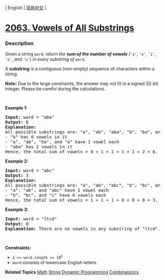 | English | [简体中文](README.md) |

# [2063. Vowels of All Substrings](https://leetcode.cn/problems/vowels-of-all-substrings)
 ### Description
<p>Given a string <code>word</code>, return <em>the <strong>sum of the number of vowels</strong> (</em><code>&#39;a&#39;</code>, <code>&#39;e&#39;</code><em>,</em> <code>&#39;i&#39;</code><em>,</em> <code>&#39;o&#39;</code><em>, and</em> <code>&#39;u&#39;</code><em>)</em> <em>in every substring of </em><code>word</code>.</p>

<p>A <strong>substring</strong> is a contiguous (non-empty) sequence of characters within a string.</p>

<p><strong>Note:</strong> Due to the large constraints, the answer may not fit in a signed 32-bit integer. Please be careful during the calculations.</p>

<p>&nbsp;</p>
<p><strong class="example">Example 1:</strong></p>

<pre>
<strong>Input:</strong> word = &quot;aba&quot;
<strong>Output:</strong> 6
<strong>Explanation:</strong> 
All possible substrings are: &quot;a&quot;, &quot;ab&quot;, &quot;aba&quot;, &quot;b&quot;, &quot;ba&quot;, and &quot;a&quot;.
- &quot;b&quot; has 0 vowels in it
- &quot;a&quot;, &quot;ab&quot;, &quot;ba&quot;, and &quot;a&quot; have 1 vowel each
- &quot;aba&quot; has 2 vowels in it
Hence, the total sum of vowels = 0 + 1 + 1 + 1 + 1 + 2 = 6. 
</pre>

<p><strong class="example">Example 2:</strong></p>

<pre>
<strong>Input:</strong> word = &quot;abc&quot;
<strong>Output:</strong> 3
<strong>Explanation:</strong> 
All possible substrings are: &quot;a&quot;, &quot;ab&quot;, &quot;abc&quot;, &quot;b&quot;, &quot;bc&quot;, and &quot;c&quot;.
- &quot;a&quot;, &quot;ab&quot;, and &quot;abc&quot; have 1 vowel each
- &quot;b&quot;, &quot;bc&quot;, and &quot;c&quot; have 0 vowels each
Hence, the total sum of vowels = 1 + 1 + 1 + 0 + 0 + 0 = 3.
</pre>

<p><strong class="example">Example 3:</strong></p>

<pre>
<strong>Input:</strong> word = &quot;ltcd&quot;
<strong>Output:</strong> 0
<strong>Explanation:</strong> There are no vowels in any substring of &quot;ltcd&quot;.
</pre>

<p>&nbsp;</p>
<p><strong>Constraints:</strong></p>

<ul>
	<li><code>1 &lt;= word.length &lt;= 10<sup>5</sup></code></li>
	<li><code>word</code> consists of lowercase English letters.</li>
</ul>

**Related Topics**  [Math](https://leetcode.cn/tag/math) [String](https://leetcode.cn/tag/string) [Dynamic Programming](https://leetcode.cn/tag/dynamic-programming) [Combinatorics](https://leetcode.cn/tag/combinatorics) 